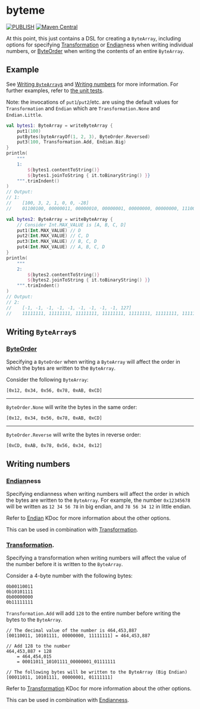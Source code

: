 # byteme

[![PUBLISH](https://github.com/August-Games/byteme/actions/workflows/publish.yml/badge.svg)](https://github.com/August-Games/byteme/actions/workflows/publish.yml)
[![Maven Central](https://maven-badges.herokuapp.com/maven-central/games.august/byteme/badge.svg)](https://maven-badges.herokuapp.com/maven-central/games.august/byteme)

At this point, this just contains a DSL for creating a `ByteArray`, including options for specifying [Transformation](src/main/kotlin/dylan/byteme/common/Transformation.kt) or [Endian](src/main/kotlin/dylan/byteme/common/Endian.kt)ness when writing individual numbers, or [ByteOrder](src/main/kotlin/dylan/byteme/common/ByteOrder.kt) when writing the contents of an entire `ByteArray`.

## Example

See [Writing `ByteArray`s](#writing-bytearrays) and [Writing numbers](#writing-numbers) for more information. For further examples, refer to [the unit tests](src/test/kotlin/dylan/byteme/write).

Note: the invocations of `put1`/`put2`/etc. are using the default values for `Transformation` and `Endian` which are `Transformation.None` and `Endian.Little`.

```kotlin
val bytes1: ByteArray = writeByteArray {
    put1(100)
    putBytes(byteArrayOf(1, 2, 3), ByteOrder.Reversed)
    put3(100, Transformation.Add, Endian.Big)
}
println(
    """
    1:
        ${bytes1.contentToString()}
        ${bytes1.joinToString { it.toBinaryString() }}
    """.trimIndent()
)
// Output:
// 1:
//    [100, 3, 2, 1, 0, 0, -28]
//    01100100, 00000011, 00000010, 00000001, 00000000, 00000000, 11100100

val bytes2: ByteArray = writeByteArray {
    // Consider Int.MAX_VALUE is [A, B, C, D]
    put1(Int.MAX_VALUE) // D
    put2(Int.MAX_VALUE) // C, D
    put3(Int.MAX_VALUE) // B, C, D
    put4(Int.MAX_VALUE) // A, B, C, D
}
println(
    """
    2:
        ${bytes2.contentToString()}
        ${bytes2.joinToString { it.toBinaryString() }}
    """.trimIndent()
)
// Output:
// 2:
//    [-1, -1, -1, -1, -1, -1, -1, -1, -1, 127]
//    11111111, 11111111, 11111111, 11111111, 11111111, 11111111, 11111111, 11111111, 11111111, 01111111
```

## Writing `ByteArray`s

### [ByteOrder](src/main/kotlin/dylan/byteme/common/ByteOrder.kt)

Specifying a `ByteOrder` when writing a `ByteArray` will affect the order in which the bytes are written to the `ByteArray`.

Consider the following `ByteArray`:
```
[0x12, 0x34, 0x56, 0x78, 0xAB, 0xCD]
```

---

`ByteOrder.None` will write the bytes in the same order:

```
[0x12, 0x34, 0x56, 0x78, 0xAB, 0xCD]
```

---

`ByteOrder.Reverse` will write the bytes in reverse order:

```
[0xCD, 0xAB, 0x78, 0x56, 0x34, 0x12]
```

## Writing numbers

### [Endian](src/main/kotlin/dylan/byteme/common/Endian.kt)ness

Specifying endianness when writing numbers will affect the order in which the bytes are written to the `ByteArray`. For example, the number `0x12345678` will be written as `12 34 56 78` in big endian, and `78 56 34 12` in little endian.

Refer to [Endian](src/main/kotlin/dylan/byteme/common/Endian.kt) KDoc for more information about the other options.

This can be used in combination with [Transformation](#transformation).

### [Transformation](src/main/kotlin/dylan/byteme/common/Transformation.kt).

Specifying a transformation when writing numbers will affect the value of the number before it is written to the `ByteArray`.

Consider a 4-byte number with the following bytes:
```
0b00110011
0b10101111
0b00000000
0b11111111
```

`Transformation.Add` will add `128` to the entire number before writing the bytes to the `ByteArray`.

```
// The decimal value of the number is 464,453,887
[00110011, 10101111, 00000000, 11111111] = 464,453,887

// Add 128 to the number
464,453,887 + 128
    = 464,454,015
    = 00011011_10101111_00000001_01111111

// The following bytes will be written to the ByteArray (Big Endian)
[00011011, 10101111, 00000001, 01111111]
```

Refer to [Transformation](src/main/kotlin/dylan/byteme/common/Transformation.kt) KDoc for more information about the other options.

This can be used in combination with [Endianness](#endianness).
